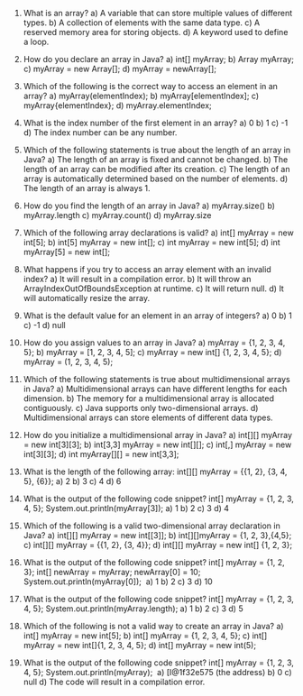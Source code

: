 1. What is an array? 
   a) A variable that can store multiple values of different types.
   b) A collection of elements with the same data type.
   c) A reserved memory area for storing objects.
   d) A keyword used to define a loop.

2. How do you declare an array in Java? 
   a) int[] myArray;
   b) Array myArray;
   c) myArray = new Array[];
   d) myArray = newArray[];

3. Which of the following is the correct way to access an element in an array? 
   a) myArray(elementIndex);
   b) myArray[elementIndex];
   c) myArray{elementIndex};
   d) myArray.elementIndex;

4. What is the index number of the first element in an array? 
   a) 0
   b) 1
   c) -1
   d) The index number can be any number.

5. Which of the following statements is true about the length of an array in Java? 
   a) The length of an array is fixed and cannot be changed.
   b) The length of an array can be modified after its creation.
   c) The length of an array is automatically determined based on the number of elements.
   d) The length of an array is always 1.

6. How do you find the length of an array in Java? 
   a) myArray.size()
   b) myArray.length
   c) myArray.count()
   d) myArray.size


7. Which of the following array declarations is valid? 
   a) int[] myArray = new int[5];
   b) int[5] myArray = new int[];
   c) int myArray = new int[5];
   d) int myArray[5] = new int[];

8. What happens if you try to access an array element with an invalid index? 
   a) It will result in a compilation error.
   b) It will throw an ArrayIndexOutOfBoundsException at runtime.
   c) It will return null.
   d) It will automatically resize the array.

9. What is the default value for an element in an array of integers? 
    a) 0
    b) 1
    c) -1
    d) null


10. How do you assign values to an array in Java? 
a) myArray = {1, 2, 3, 4, 5};
b) myArray = [1, 2, 3, 4, 5];
c) myArray = new int[] {1, 2, 3, 4, 5};
d) myArray = (1, 2, 3, 4, 5);


11. Which of the following statements is true about multidimensional arrays in Java? 
    a) Multidimensional arrays can have different lengths for each dimension.
    b) The memory for a multidimensional array is allocated contiguously.
    c) Java supports only two-dimensional arrays.
    d) Multidimensional arrays can store elements of different data types.

12. How do you initialize a multidimensional array in Java? 
    a) int[][] myArray = new int[3][3];
    b) int[3,3] myArray = new int[][];
    c) int[,] myArray = new int[3][3];
    d) int myArray[][] = new int[3,3];

13. What is the length of the following array: int[][] myArray = {{1, 2}, {3, 4, 5}, {6}}; 
    a) 2
    b) 3
    c) 4
    d) 6

14. What is the output of the following code snippet? 
    int[] myArray = {1, 2, 3, 4, 5};
    System.out.println(myArray[3]);
    a) 1
    b) 2
    c) 3
    d) 4

 

15. Which of the following is a valid two-dimensional array declaration in Java?
a) int[][] myArray = new int[[3]];
b) int[][]myArray = {1, 2, 3},{4,5};
c) int[][] myArray = {{1, 2}, {3, 4}};
d) int[][] myArray = new int[] {1, 2, 3};

16. What is the output of the following code snippet?
int[] myArray = {1, 2, 3}; int[] 
newArray = myArray;
newArray[0] = 10;
System.out.println(myArray[0]); 
a) 1
b) 2
c) 3
d) 10


17. What is the output of the following code snippet? 
    int[] myArray = {1, 2, 3, 4, 5};
    System.out.println(myArray.length);
    a) 1
    b) 2
    c) 3
    d) 5

18. Which of the following is not a valid way to create an array in Java? 
a) int[] myArray = new int[5];
b) int[] myArray = {1, 2, 3, 4, 5};
c) int[] myArray = new int[]{1, 2, 3, 4, 5};
d) int[] myArray = new int(5);

19. What is the output of the following code snippet? 
int[] myArray = {1, 2, 3, 4, 5};
System.out.println(myArray); 
a) [I@1f32e575 (the address)
b) 0
c) null
d) The code will result in a compilation error.



